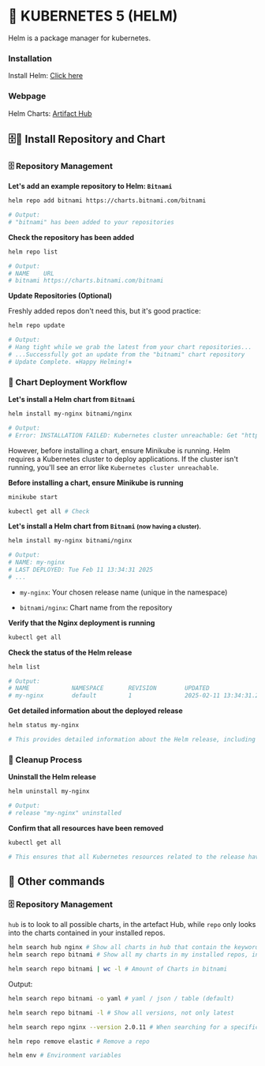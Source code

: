<!-- https://gmv.udemy.com/course/3231011/enroll/ -->

# 🚢 KUBERNETES 5 (HELM)
Helm is a package manager for kubernetes.

### Installation
Install Helm: [Click here](https://helm.sh/)

### Webpage
Helm Charts: [Artifact Hub](https://artifacthub.io/)

## 🗄️🧩 Install Repository and Chart

### 🗄️ Repository Management
**Let's add an example repository to Helm: `Bitnami`**
```sh
helm repo add bitnami https://charts.bitnami.com/bitnami

# Output: 
# "bitnami" has been added to your repositories
```
**Check the repository has been added**
```sh
helm repo list

# Output: 
# NAME    URL
# bitnami https://charts.bitnami.com/bitnami      
```
**Update Repositories (Optional)** 

Freshly added repos don't need this, but it's good practice:
```sh
helm repo update

# Output: 
# Hang tight while we grab the latest from your chart repositories...
# ...Successfully got an update from the "bitnami" chart repository
# Update Complete. ⎈Happy Helming!⎈
```

### 🧩 Chart Deployment Workflow
**Let's install a Helm chart from `Bitnami`**
```sh
helm install my-nginx bitnami/nginx

# Output: 
# Error: INSTALLATION FAILED: Kubernetes cluster unreachable: Get "https://127.0.0.1:32769/version": dial tcp 127.0.0.1:32769: connect: connection refused
```

However, before installing a chart, ensure Minikube is running. Helm requires a Kubernetes cluster to deploy applications. If the cluster isn't running, you'll see an error like `Kubernetes cluster unreachable`.

**Before installing a chart, ensure Minikube is running**
```sh
minikube start

kubectl get all # Check
```
**Let's install a Helm chart from `Bitnami` <small>(now having a cluster).</small>**
```sh
helm install my-nginx bitnami/nginx

# Output:
# NAME: my-nginx
# LAST DEPLOYED: Tue Feb 11 13:34:31 2025
# ...
```
- `my-nginx`: Your chosen release name (unique in the namespace)

- `bitnami/nginx`: Chart name from the repository


**Verify that the Nginx deployment is running**
```sh
kubectl get all
```
**Check the status of the Helm release**
```sh
helm list

# Output:
# NAME            NAMESPACE       REVISION        UPDATED                                 STATUS          CHART           APP VERSION
# my-nginx        default         1               2025-02-11 13:34:31.242650053 +0100 CET deployed        nginx-19.0.0    1.27.4
```
**Get detailed information about the deployed release**
```sh
helm status my-nginx

# This provides detailed information about the Helm release, including its resources and configuration.
```
### 🧹 Cleanup Process
**Uninstall the Helm release**
```sh
helm uninstall my-nginx

# Output:
# release "my-nginx" uninstalled
```
**Confirm that all resources have been removed**
```sh
kubectl get all

# This ensures that all Kubernetes resources related to the release have been deleted.
```

## 🧾 Other commands
### 🗄️ Repository Management
`hub` is to look to all possible charts, in the artefact Hub, while `repo` only looks into the charts contained in your installed repos.

```sh
helm search hub nginx # Show all charts in hub that contain the keyword nginx
helm search repo bitnami # Show all my charts in my installed repos, in this case those that contain the keyword bitnami
```
```sh
helm search repo bitnami | wc -l # Amount of Charts in bitnami
```
Output:
```sh
helm search repo bitnami -o yaml # yaml / json / table (default)
```
```sh
helm search repo bitnami -l # Show all versions, not only latest
```
```sh
helm search repo nginx --version 2.0.11 # When searching for a specific version
```
```sh
helm repo remove elastic # Remove a repo
```

```sh
helm env # Environment variables
```